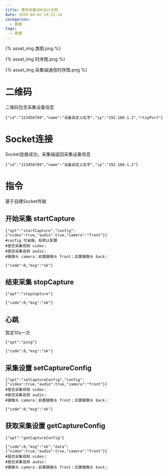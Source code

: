 ```yaml
---
title: 果肉采集SDK设计文档
date: 2020-04-02 14:52:14
categories:
  - 直播
tags:
  - 直播
---
```


{% asset_img 类图.png %}

{% asset_img 时序图.png %}

{% asset_img 采集端通信时序图.png %}

# 二维码

二维码包含采集设备信息

`{"id":"123456789","name":"设备自定义名字","ip":"192.168.1.2","rtspPort"}`

# Socket连接

Socket连接成功，采集端返回采集设备信息

`{"id":"123456789","name":"设备自定义名字","ip":"192.168.1.2"}`

# 指令

基于自建Socket传输

## 开始采集 startCapture

```
{"opt":"startCapture","config":{"video":true,"audio":true,"camera":"front"}}
#config 可省略，有默认配置
#是否采集视频 video；
#是否采集音频 audio；
#摄像头 camera：前置摄像头 front；后置摄像头 back；

{"code":0,"msg":"ok"}
```

## 结束采集 stopCapture

```
{"opt":"stopCapture"}

{"code":0,"msg":"ok"}
```

## 心跳

暂定10s一次

```
{"opt":"ping"}

{"code":0,"msg":"ok"}
```

## 采集设置 setCaptureConfig

```
{"opt":"setCaptureConfig","config":{"video":true,"audio":true,"camera":"front"}}
#是否采集视频 video；
#是否采集音频 audio；
#摄像头 camera：前置摄像头 front；后置摄像头 back；

{"code":0,"msg":"ok"}
```

## 获取采集设置 getCaptureConfig

```
{"opt":"getCaptureConfig"}

{"code":0,"msg":"ok","data":{"video":true,"audio":true,"camera":"front"}}
#是否采集视频 video；
#是否采集音频 audio；
#摄像头 camera：前置摄像头 front；后置摄像头 back；
```


